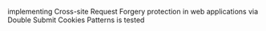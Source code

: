 implementing Cross-site Request Forgery protection in web applications via Double Submit Cookies Patterns is tested
